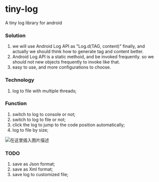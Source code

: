 # tiny-log
A tiny log library for android

### Solution
1. we will use Android Log API as "Log.d(TAG, content)" finally,
and actually we should think how to generate tag and content better.
2. Android Log API is a static methoid, and be invoked frequently.
so we should not new objects frequently to invoke like that.
3. easy to use, and more configurations to choose.

### Technology
1. log to file with multiple threads;

### Function
1. switch to log to console or not;
2. switch to log to file or not;
3. click the log to jump to the code position automatically;
4. log to file by size;

![在这里插入图片描述](https://img-blog.csdnimg.cn/20181223135243751.png?x-oss-process=image/watermark,type_ZmFuZ3poZW5naGVpdGk,shadow_10,text_aHR0cHM6Ly9ibG9nLmNzZG4ubmV0L2Rkbm9zaA==,size_16,color_FFFFFF,t_70)

### TODO
1. save as Json format;
2. save as Xml format;
3. save log to customized file;

